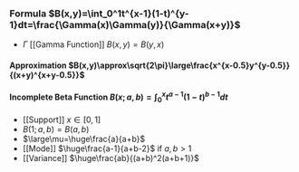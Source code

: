 ### Formula $B(x,y)=\int_0^1t^{x-1}(1-t)^{y-1}dt=\frac{\Gamma(x)\Gamma(y)}{\Gamma(x+y)}$
- $\Gamma$ [[Gamma Function]]
$B(x,y)=B(y,x)$
#### Approximation $B(x,y)\approx\sqrt{2\pi}\large\frac{x^{x-0.5}y^{y-0.5}}{(x+y)^{x+y-0.5}}$
#### Incomplete Beta Function $B(x;a,b)=\int_0^xt^{a-1}(1-t)^{b-1}dt$
- [[Support]] $x\in[0,1]$
- $B(1;a,b)=B(a,b)$
- $\large\mu=\huge\frac{a}{a+b}$
- [[Mode]] $\huge\frac{a-1}{a+b-2}$ if $a,b>1$ 
- [[Variance]] $\huge\frac{ab}{(a+b)^2(a+b+1)}$